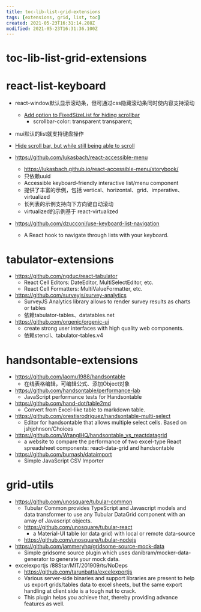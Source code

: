 ```yaml
---
title: toc-lib-list-grid-extensions
tags: [extensions, grid, list, toc]
created: 2021-05-23T16:31:14.208Z
modified: 2021-05-23T16:31:36.100Z
---
```


# toc-lib-list-grid-extensions

# react-list-keyboard
- react-window默认显示滚动条，但可通过css隐藏滚动条同时使内容支持滚动
  - [Add option to FixedSizeList for hiding scrollbar](https://github.com/bvaughn/react-window/issues/375)
    - scrollbar-color: transparent transparent;
- mui默认的list就支持键盘操作
- [Hide scroll bar, but while still being able to scroll](https://stackoverflow.com/questions/16670931)

- https://github.com/lukasbach/react-accessible-menu
  - https://lukasbach.github.io/react-accessible-menu/storybook/
  - 只依赖uuid
  - Accessible keyboard-friendly interactive list/menu component
  - 提供了丰富的示例，包括 vertical、horizontal、grid、imperative、virtualized
  - 长列表的示例支持向下方向键自动滚动
  - virtualized的示例基于 react-virtualized

- https://github.com/dzucconi/use-keyboard-list-navigation
  - A React hook to navigate through lists with your keyboard.
# tabulator-extensions
- https://github.com/ngduc/react-tabulator
  - React Cell Editors: DateEditor, MultiSelectEditor, etc.
  - React Cell Formatters: MultiValueFormatter, etc.
- https://github.com/surveyjs/survey-analytics
  - SurveyJS Analytics library allows to render survey results as charts or tables
  - 依赖tabulator-tables、datatables.net
- https://github.com/orgenic/orgenic-ui
  - create strong user interfaces with high quality web components.
  - 依赖stencil、tabulator-tables.v4
# handsontable-extensions
- https://github.com/laomu1988/handsontable
  - 在线表格编辑，可编辑公式、添加Object对象
- https://github.com/handsontable/performance-lab
  - JavaScript performance tests for Handsontable
- https://github.com/hand-dot/table2md
  - Convert from Excel-like table to markdown table.
- https://github.com/orestisrodriguez/handsontable-multi-select
  - Editor for handsontable that allows multiple select cells. Based on jshjohnson/Choices
- https://github.com/WranglHQ/handsontable_vs_reactdatagrid
  - a website to compare the performance of two excel-type React spreadsheet components: react-data-grid and handsontable
- https://github.com/burnash/dataimport
  - Simple JavaScript CSV Importer
# grid-utils
- https://github.com/unosquare/tubular-common
  - Tubular Common provides TypeScript and Javascript models and data transformer to use any Tubular DataGrid component with an array of Javascript objects.
  - https://github.com/unosquare/tubular-react
    - a Material-UI table (or data grid) with local or remote data-source
  - https://github.com/unosquare/tubular-nodejs
- https://github.com/jammeryhq/gridsome-source-mock-data
  - Simple gridsome source plugin which uses danibram/mocker-data-generator to generate your mock data.
- excelexportjs /88Star/MIT/201909/ts/NoDeps
  - https://github.com/tarunbatta/excelexportjs
  - Various server-side binaries and support libraries are present to help us export grids/tables data to excel sheets, but the same export handling at client side is a tough nut to crack. 
  - This plugin helps you achieve that, thereby providing advance features as well.
